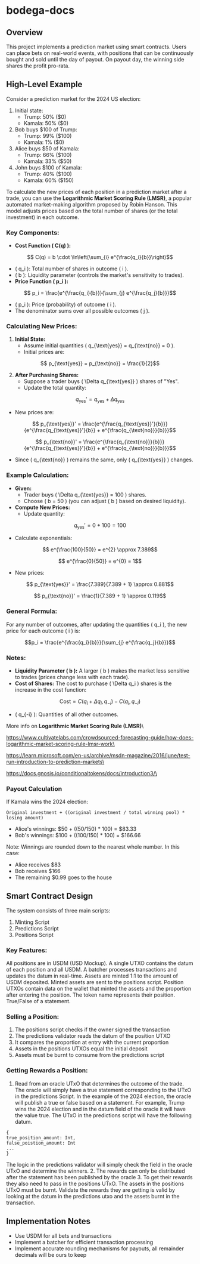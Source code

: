 # bodega-docs

## Overview

This project implements a prediction market using smart contracts. Users can place bets on real-world events, with positions that can be continuously bought and sold until the day of payout. On payout day, the winning side shares the profit pro-rata.

## High-Level Example

Consider a prediction market for the 2024 US election:

1. Initial state:
   * Trump: 50% ($0)
   * Kamala: 50% ($0)
2. Bob buys $100 of Trump:
   * Trump: 99% ($100)
   * Kamala: 1% ($0)
3. Alice buys $50 of Kamala:
   * Trump: 66% ($100)
   * Kamala: 33% ($50)
4. John buys $100 of Kamala:
   * Trump: 40% ($100)
   * Kamala: 60% ($150)

To calculate the new prices of each position in a prediction market after a trade, you can use the **Logarithmic Market Scoring Rule (LMSR)**, a popular automated market-making algorithm proposed by Robin Hanson. This model adjusts prices based on the total number of shares (or the total investment) in each outcome.

### **Key Components:**

* **Cost Function ( C(q) ):**

```math
  C(q) = b \cdot \ln\left(\sum_{i} e^{\frac{q_i}{b}}\right)
```

* ( q\_i ): Total number of shares in outcome ( i ).
* ( b ): Liquidity parameter (controls the market's sensitivity to trades).
* **Price Function ( p\_i ):**

```math
  p_i = \frac{e^{\frac{q_i}{b}}}{\sum_{j} e^{\frac{q_j}{b}}}
```

* ( p\_i ): Price (probability) of outcome ( i ).
* The denominator sums over all possible outcomes ( j ).

### **Calculating New Prices:**

1. **Initial State:**
   * Assume initial quantities ( q\_{\text{yes\}} = q\_{\text{no\}} = 0 ).
   * Initial prices are:

```math
     p_{\text{yes}} = p_{\text{no}} = \frac{1}{2}
```

2. **After Purchasing Shares:**
   * Suppose a trader buys ( \Delta q\_{\text{yes\}} ) shares of "Yes".
   * Update the total quantity:

```math
     q_{\text{yes}}' = q_{\text{yes}} + \Delta q_{\text{yes}}
```

* New prices are:

```math
     p_{\text{yes}}' = \frac{e^{\frac{q_{\text{yes}}'}{b}}}{e^{\frac{q_{\text{yes}}'}{b}} + e^{\frac{q_{\text{no}}}{b}}}
```

```math
     p_{\text{no}}' = \frac{e^{\frac{q_{\text{no}}}{b}}}{e^{\frac{q_{\text{yes}}'}{b}} + e^{\frac{q_{\text{no}}}{b}}}
```

* Since ( q\_{\text{no\}} ) remains the same, only ( q\_{\text{yes\}} ) changes.

### **Example Calculation:**

* **Given:**
  * Trader buys ( \Delta q\_{\text{yes\}} = 100 ) shares.
  * Choose ( b = 50 ) (you can adjust ( b ) based on desired liquidity).
* **Compute New Prices:**
  * Update quantity:

```math
    q_{\text{yes}}' = 0 + 100 = 100
```

* Calculate exponentials:

```math
    e^{\frac{100}{50}} = e^{2} \approx 7.389
```

```math
    e^{\frac{0}{50}} = e^{0} = 1
```

* New prices:

```math
    p_{\text{yes}}' = \frac{7.389}{7.389 + 1} \approx 0.881
```

```math
    p_{\text{no}}' = \frac{1}{7.389 + 1} \approx 0.119
```

### **General Formula:**

For any number of outcomes, after updating the quantities ( q\_i ), the new price for each outcome ( i ) is:

```math
p_i = \frac{e^{\frac{q_i}{b}}}{\sum_{j} e^{\frac{q_j}{b}}}
```

### **Notes:**

* **Liquidity Parameter ( b ):** A larger ( b ) makes the market less sensitive to trades (prices change less with each trade).
* **Cost of Shares:** The cost to purchase ( \Delta q\_i ) shares is the increase in the cost function:

```math
  \text{Cost} = C(q_i + \Delta q_i, q_{-i}) - C(q_i, q_{-i})
```

* ( q\_{-i} ): Quantities of all other outcomes.

More info on **Logarithmic Market Scoring Rule (LMSR)**\


https://www.cultivatelabs.com/crowdsourced-forecasting-guide/how-does-logarithmic-market-scoring-rule-lmsr-work\


https://learn.microsoft.com/en-us/archive/msdn-magazine/2016/june/test-run-introduction-to-prediction-markets\


https://docs.gnosis.io/conditionaltokens/docs/introduction3/\


### Payout Calculation

If Kamala wins the 2024 election:

```
Original investment + ((original investment / total winning pool) * losing amount)
```

* Alice's winnings: $50 + ((50/150) \* 100) = $83.33
* Bob's winnings: $100 + ((100/150) \* 100) = $166.66

Note: Winnings are rounded down to the nearest whole number. In this case:

* Alice receives $83
* Bob receives $166
* The remaining $0.99 goes to the house

## Smart Contract Design

The system consists of three main scripts:

1. Minting Script
2. Predictions Script
3. Positions Script

### Key Features:

All positions are in USDM (USD Mockup). A single UTXO contains the datum of each position and all USDM. A batcher processes transactions and updates the datum in real-time. Assets are minted 1:1 to the amount of USDM deposited. Minted assets are sent to the positions script. Position UTXOs contain data on the wallet that minted the assets and the proportion after entering the position. The token name represents their position. True/False of a statement.

### Selling a Position:

1. The positions script checks if the owner signed the transaction
2. The predictions validator reads the datum of the position UTXO
3. It compares the proportion at entry with the current proportion
4. Assets in the positions UTXOs equal the initial deposit
5. Assets must be burnt to consume from the predictions script

### Getting Rewards a Position:

1. Read from an oracle UTxO that determines the outcome of the trade. The oracle will simply have a true statement corresponding to the UTxO in the predictions Script. In the example of the 2024 election, the oracle will publish a true or false based on a statement. For example, Trump wins the 2024 election and in the datum field of the oracle it will have the value true. The UTxO in the predictions script will have the following datum.

```
{
true_position_amount: Int, 
false_poistion_amount: Int
...
}
```

The logic in the predictions validator will simply check the field in the oracle UTxO and determine the winners. 2. The rewards can only be distributed after the statement has been published by the oracle 3. To get their rewards they also need to pass in the positions UTxO. The assets in the positions UTxO must be burnt. Validate the rewards they are getting is valid by looking at the datum in the predictions utxo and the assets burnt in the transaction.

## Implementation Notes

* Use USDM for all bets and transactions
* Implement a batcher for efficient transaction processing
* Implement accurate rounding mechanisms for payouts, all remainder decimals will be ours to keep
